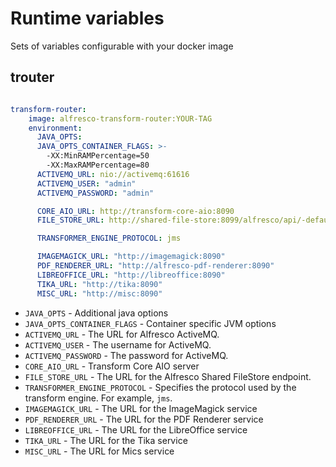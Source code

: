 # Runtime variables

Sets of variables configurable with your docker image

## trouter

```yaml

transform-router:
    image: alfresco-transform-router:YOUR-TAG
    environment:
      JAVA_OPTS: 
      JAVA_OPTS_CONTAINER_FLAGS: >-
        -XX:MinRAMPercentage=50
        -XX:MaxRAMPercentage=80
      ACTIVEMQ_URL: nio://activemq:61616
      ACTIVEMQ_USER: "admin"
      ACTIVEMQ_PASSWORD: "admin"

      CORE_AIO_URL: http://transform-core-aio:8090
      FILE_STORE_URL: http://shared-file-store:8099/alfresco/api/-default-/private/sfs/versions/1/file

      TRANSFORMER_ENGINE_PROTOCOL: jms

      IMAGEMAGICK_URL: "http://imagemagick:8090"
      PDF_RENDERER_URL: "http://alfresco-pdf-renderer:8090"
      LIBREOFFICE_URL: "http://libreoffice:8090"
      TIKA_URL: "http://tika:8090"
      MISC_URL: "http://misc:8090"

```

- `JAVA_OPTS` - Additional java options
- `JAVA_OPTS_CONTAINER_FLAGS` - Container specific JVM options
- `ACTIVEMQ_URL` - The URL for Alfresco ActiveMQ.
- `ACTIVEMQ_USER` - The username for ActiveMQ.
- `ACTIVEMQ_PASSWORD` - The password for ActiveMQ.
- `CORE_AIO_URL` - Transform Core AIO server
- `FILE_STORE_URL` - The URL for the Alfresco Shared FileStore endpoint.
- `TRANSFORMER_ENGINE_PROTOCOL` - Specifies the protocol used by the transform engine. For example, `jms`.
- `IMAGEMAGICK_URL` - The URL for the ImageMagick service
- `PDF_RENDERER_URL` - The URL for the PDF Renderer service
- `LIBREOFFICE_URL` - The URL for the LibreOffice service
- `TIKA_URL` - The URL for the Tika service
- `MISC_URL` - The URL for Mics service
